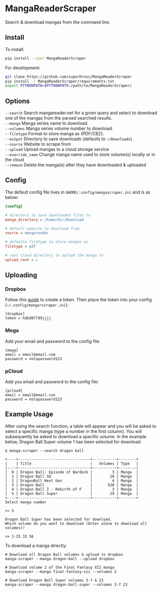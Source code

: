# MangaReaderScraper

Search & download mangas from the command line.

## Install

To install:

```bash
pip install --user MangaReaderScraper
```

For development:

```bash
git clone https://github.com/superDross/MangaReaderScraper
pip install -r MangaReaderScraper/requirements.txt
export PYTHONPATH=$PYTHONPATH:/path/to/MangaReaderScraper/
```

## Options

`--search` Search mangareader.net for a given query and select to download one of the mangas from the parsed searched results. <br />
`--manga` Manga series name to download. <br />
`--volumes` Manga series volume number to download. <br />
`--filetype` Format to store manga as {PDF/CBZ}. <br />
`--output` Directory to save downloads (defaults to `~/Downloads`) <br />
`--source` Website to scrape from <br />
`--upload` Upload mangas to a cloud storage service <br />
`--override_name` Change manga name used to store volume(s) locally or in the cloud <br />
`--remove` Delete the manga(s) after they have downloaded & uploaded <br />

## Config

The default config file lives in `$HOME/.config/mangascraper.ini` and is as below:

```ini
[config]

# directory to save downloaded files to
manga_directory = /home/dir/Download

# default website to download from
source = mangareader

# defaulta filetype to store mangas as
filetype = pdf

# root cloud directory to upload the manga to
upload_root = /
```

## Uploading

### Dropbox

Follow this [guide](https://blogs.dropbox.com/developers/2014/05/generate-an-access-token-for-your-own-account/) to create a token. Then place the token into your config (`~/.config/mangarscraper.ini`):

```
[dropbox]
token = hdkd87799jjjj
```

### Mega

Add your email and password to the config file:

```
[mega]
email = email@email.com
password = notapassword123
```

### pCloud

Add you email and password to the config file:

```
[pcloud]
email = email@email.con
password = notapassword123
```

## Example Usage

After using the search function, a table will appear and you will be asked to select a specific manga (type a number in the first column). You will subsequently be asked to download a specific volume. In the example below, Dragon Ball Super volume 1 has been selected for download.

```
$ manga-scraper --search dragon ball

+----+---------------------------------+-----------+--------+
|    | Title                           |   Volumes | Type   |
|----+---------------------------------+-----------+--------|
|  0 | Dragon Ball: Episode of Bardock |         3 | Manga  |
|  1 | Dragon Ball SD                  |        20 | Manga  |
|  2 | DragonBall Next Gen             |         4 | Manga  |
|  3 | Dragon Ball                     |       520 | Manga  |
|  4 | Dragon Ball Z - Rebirth of F    |         3 | Manga  |
|  5 | Dragon Ball Super               |        29 | Manga  |
+----+---------------------------------+-----------+--------+
Select manga number

>> 5

Dragon Ball Super has been selected for download.
Which volume do you want to download (Enter alone to download all volumes)?

>> 1-25 33 56
```

To download a manga directly:

```
# Download all Dragon Ball volumes & upload to dropbox
manga-scraper --manga dragon-ball --upload dropbox

# Download volume 2 of the Final Fantasy XII manga
manga-scraper --manga final-fantasy-xii --volumes 2

# Download Dragon Ball Super volumes 3-7 & 23
manga-scraper --manga dragon-ball-super --volumes 3-7 23
```

